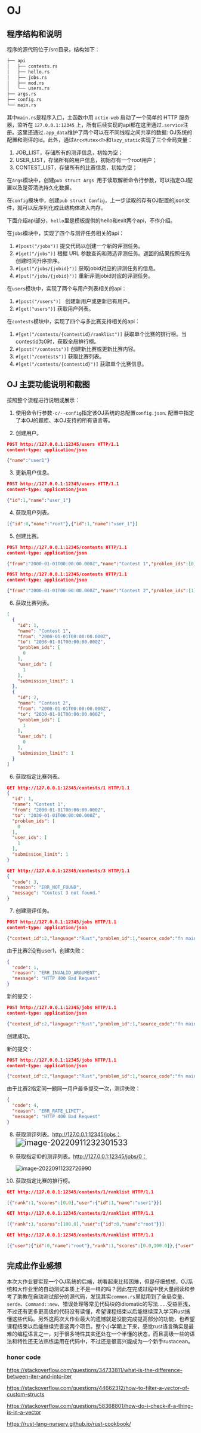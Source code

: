 # OJ

## 程序结构和说明

程序的源代码位于/src目录，结构如下：

```bash
├── api
│   ├── contests.rs
│   ├── hello.rs
│   ├── jobs.rs
│   ├── mod.rs
│   └── users.rs
├── args.rs
├── config.rs
└── main.rs
```

其中`main.rs`是程序入口，主函数中用 `actix-web` 启动了一个简单的 HTTP 服务器，监听在 `127.0.0.1:12345` 上，所有后续实现的api都在这里通过`.service`注册。这里还通过`.app_data`维护了两个可以在不同线程之间共享的数据: OJ系统的配置和测评的id。此外，通过`Arc<Mutex<T>`和`lazy_static`实现了三个全局变量：

1. JOB_LIST，存储所有的测评信息，初始为空；
2. USER_LIST，存储所有的用户信息，初始存有一个root用户；
3. CONTEST_LIST，存储所有的比赛信息，初始为空；

在`args`模块中，创建`pub struct Args `用于读取解析命令行参数，可以指定OJ配置以及是否清洗持久化数据。

在`config`模块中，创建`pub struct Config`，上一步读取的存有OJ配置的json文件，就可以反序列化成此结构体进入内存。

下面介绍api部分，`hello`里是模板提供的hello和exit两个api，不作介绍。

在`jobs`模块中，实现了四个与测评任务相关的api：

1. `#[post("/jobs")]`  提交代码以创建一个新的评测任务。
2. `#[get("/jobs")]`  根据 URL 参数查询和筛选评测任务。返回的结果按照任务创建时间升序排序。
3. `#[get("/jobs/{jobid}")]`  获取jobid对应的评测任务的信息。
4. `#[put("/jobs/{jobid}")]`  重新评测jobid对应的评测任务。

在`users`模块中，实现了两个与用户列表相关的api：

1. `#[post("/users")] ` 创建新用户或更新已有用户。
2. `#[get("users")]`  获取用户列表。

在`contests`模块中，实现了四个与多比赛支持相关的api：

1. `#[get("/contests/{contestid}/ranklist")]`  获取单个比赛的排行榜。当contestid为0时，获取全局排行榜。
2. `#[post("/contests")]`  创建新比赛或更新比赛内容。
3. `#[get("/contests")]`  获取比赛列表。
4. `#[get("/contests/{contestid}")]`  获取单个比赛信息。

##  OJ 主要功能说明和截图

按照整个流程进行说明或展示：

1. 使用命令行参数`-c/--config`指定该OJ系统的总配置`config.json`. 配置中指定了本OJ的题库、本OJ支持的所有语言等。

2. 创建用户。

```json
POST http://127.0.0.1:12345/users HTTP/1.1
content-type: application/json

{"name":"user1"}
```

3. 更新用户信息。

```json
POST http://127.0.0.1:12345/users HTTP/1.1
content-type: application/json

{"id":1,"name":"user_1"}
```

4. 获取用户列表。

```json
[{"id":0,"name":"root"},{"id":1,"name":"user_1"}]
```

5. 创建比赛。

```json
POST http://127.0.0.1:12345/contests HTTP/1.1
content-type: application/json

{"from":"2000-01-01T00:00:00.000Z","name":"Contest 1","problem_ids":[0],"submission_limit":1,"to":"2030-01-01T00:00:00.000Z","user_ids":[1]}

POST http://127.0.0.1:12345/contests HTTP/1.1
content-type: application/json

{"from":"2000-01-01T00:00:00.000Z","name":"Contest 2","problem_ids":[1],"submission_limit":1,"to":"2030-01-01T00:00:00.000Z","user_ids":[0]}
```

6. 获取比赛列表。

```json
[
  {
    "id": 1,
    "name": "Contest 1",
    "from": "2000-01-01T00:00:00.000Z",
    "to": "2030-01-01T00:00:00.000Z",
    "problem_ids": [
      0
    ],
    "user_ids": [
      1
    ],
    "submission_limit": 1
  },
  {
    "id": 2,
    "name": "Contest 2",
    "from": "2000-01-01T00:00:00.000Z",
    "to": "2030-01-01T00:00:00.000Z",
    "problem_ids": [
      1
    ],
    "user_ids": [
      0
    ],
    "submission_limit": 1
  }
]
```

6. 获取指定比赛列表。

``` json
GET http://127.0.0.1:12345/contests/1 HTTP/1.1
{
  "id": 1,
  "name": "Contest 1",
  "from": "2000-01-01T00:00:00.000Z",
  "to": "2030-01-01T00:00:00.000Z",
  "problem_ids": [
    0
  ],
  "user_ids": [
    1
  ],
  "submission_limit": 1
}

GET http://127.0.0.1:12345/contests/3 HTTP/1.1
{
  "code": 3,
  "reason": "ERR_NOT_FOUND",
  "message": "Contest 3 not found."
}
```

7. 创建测评任务。

```json
POST http://127.0.0.1:12345/jobs HTTP/1.1
content-type: application/json

{"contest_id":2,"language":"Rust","problem_id":1,"source_code":"fn main() {let mut line1 = String::new();std::io::stdin().read_line(&mut line1).unwrap();let a: i32 = line1.trim().parse().unwrap();let mut line2 = String::new();std::io::stdin().read_line(&mut line2).unwrap();let b: i32 = line2.trim().parse().unwrap();println!(\"{}\", a + b);}","user_id":1}
```

由于比赛2没有user1，创建失败：

```json
{
  "code": 1,
  "reason": "ERR_INVALID_ARGUMENT",
  "message": "HTTP 400 Bad Request"
}
```

新的提交：

```json
POST http://127.0.0.1:12345/jobs HTTP/1.1
content-type: application/json

{"contest_id":2,"language":"Rust","problem_id":1,"source_code":"fn main() {let mut line1 = String::new();std::io::stdin().read_line(&mut line1).unwrap();let a: i32 = line1.trim().parse().unwrap();let mut line2 = String::new();std::io::stdin().read_line(&mut line2).unwrap();let b: i32 = line2.trim().parse().unwrap();println!(\"{}\", a + b);}","user_id":0}
```

创建成功。

新的提交：

```json
POST http://127.0.0.1:12345/jobs HTTP/1.1
content-type: application/json

{"contest_id":2,"language":"Rust","problem_id":1,"source_code":"fn main() {let mut line1 = String::new();std::io::stdin().read_line(&mut line1).unwrap();let a: i32 = line1.trim().parse().unwrap();let mut line2 = String::new();std::io::stdin().read_line(&mut line2).unwrap();let b: i32 = line2.trim().parse().unwrap();println!(\"{}\", a + b);}","user_id":0}
```

由于比赛2指定同一题同一用户最多提交一次，测评失败：

```json
{
  "code": 4,
  "reason": "ERR_RATE_LIMIT",
  "message": "HTTP 400 Bad Request"
}
```

8. 获取测评列表。http://127.0.0.1:12345/jobs：<img src="assets/image-20220911232301533.png" alt="image-20220911232301533" style="zoom:150%;" />

9. 获取指定ID的测评列表。http://127.0.0.1:12345/jobs/0：

    ![image-20220911232726990](assets/image-20220911232726990.png)

10. 获取指定比赛的排行榜。

```json
GET http://127.0.0.1:12345/contests/1/ranklist HTTP/1.1

[{"rank":1,"scores":[0.0],"user":{"id":1,"name":"user1"}}]

GET http://127.0.0.1:12345/contests/2/ranklist HTTP/1.1

[{"rank":1,"scores":[100.0],"user":{"id":0,"name":"root"}}]

GET http://127.0.0.1:12345/contests/0/ranklist HTTP/1.1

[{"user":{"id":0,"name":"root"},"rank":1,"scores":[0.0,100.0]},{"user":{"id":1,"name":"user1"},"rank":2,"scores":[0.0,0.0]}]

```

## 完成此作业感想

本次大作业要实现一个OJ系统的后端，初看起来比较困难，但是仔细想想，OJ系统和大作业里的自动测试本质上不是一样的吗？因此在完成过程中我大量阅读和参考了助教在自动测试部分的源代码，发现其实`common.rs`里就用到了全局变量、`serde`、`Command::new`、错误处理等常见代码块的idiomatic的写法......受益匪浅，不过还有更多更高级的代码没有读懂，希望课程结束以后能继续深入学习Rust搞懂这些代码。另外这两次大作业最大的遗憾就是没能完成提高部分的功能，也希望课程结束以后能继续完善这两个项目。整个小学期上下来，感觉rust语言确实是最难的编程语言之一，对于很多特性其实还处在一个半懂的状态，而且高级一些的语法和特性还无法熟练运用在代码中，不过还是很高兴能成为一个新手rustacean。



### honor code

https://stackoverflow.com/questions/34733811/what-is-the-difference-between-iter-and-into-iter

https://stackoverflow.com/questions/44662312/how-to-filter-a-vector-of-custom-structs

https://stackoverflow.com/questions/58368801/how-do-i-check-if-a-thing-is-in-a-vector

https://rust-lang-nursery.github.io/rust-cookbook/

